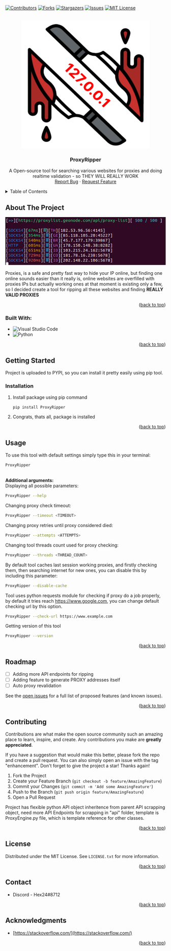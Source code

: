 
<a name="readme-top"></a>

[![Contributors][contributors-shield]][contributors-url]
[![Forks][forks-shield]][forks-url]
[![Stargazers][stars-shield]][stars-url]
[![Issues][issues-shield]][issues-url]
[![MIT License][license-shield]][license-url]



<!-- PROJECT LOGO -->
<br />
<div align="center">
  <a href="https://github.com/Hex2424/ProxyRipper">
    <img src="./images/logo.png" alt="Logo" width="400" height="400">
  </a>

<h3 align="center">ProxyRipper</h3>

  <p align="center">
    A Open-source tool for searching various websites for proxies and doing realtime validation - so THEY WILL REALLY WORK
    <br />
    <!-- <br>
    <a href="https://github.com/Hex2424/ProxyRipper">View Demo</a>
    · -->
    <a href="https://github.com/Hex2424/ProxyRipper/issues">Report Bug</a>
    ·
    <a href="https://github.com/Hex2424/ProxyRipper/issues">Request Feature</a>
  </p>
</div>



<!-- TABLE OF CONTENTS -->
<details>
  <summary>Table of Contents</summary>
  <ol>
    <li>
      <a href="#about-the-project">About The Project</a>
      <ul>
        <li><a href="#built-with">Built With</a></li>
      </ul>
    </li>
    <li>
      <a href="#getting-started">Getting Started</a>
      <ul>
        <li><a href="#prerequisites">Prerequisites</a></li>
        <li><a href="#installation">Installation</a></li>
      </ul>
    </li>
    <li><a href="#usage">Usage</a></li>
    <li><a href="#roadmap">Roadmap</a></li>
    <li><a href="#contributing">Contributing</a></li>
    <li><a href="#license">License</a></li>
    <li><a href="#contact">Contact</a></li>
    <li><a href="#acknowledgments">Acknowledgments</a></li>
  </ol>
</details>



<!-- ABOUT THE PROJECT -->
## About The Project

![Product Name Screen Shot](images/home.png)

Proxies, is a safe and pretty fast way to hide your IP online, but finding one online sounds easier than it really is, online websites are overfilled with proxies IPs but actually working ones at that moment is existing only a few, so I decided create a tool for ripping all these websites and finding **REALLY VALID PROXIES**

<p align="right">(<a href="#readme-top">back to top</a>)</p>



### Built With:

* ![Visual Studio Code](https://img.shields.io/badge/Visual%20Studio%20Code-0078d7.svg?style=for-the-badge&logo=visual-studio-code&logoColor=white)
* ![Python](https://img.shields.io/badge/python-3670A0?style=for-the-badge&logo=python&logoColor=ffdd54)
<p align="right">(<a href="#readme-top">back to top</a>)</p>



<!-- GETTING STARTED -->
## Getting Started

Project is uploaded to PYPI, so you can install it pretty easily using pip tool.

### Installation

1. Install package using pip command
   ```sh
   pip install ProxyRipper
   ```
2. Congrats, thats all, package is installed

<p align="right">(<a href="#readme-top">back to top</a>)</p>


<!-- USAGE EXAMPLES -->
## Usage

To use this tool with default settings simply type this in your terminal:
```sh
ProxyRipper
```
<br>**Additional arguments:**
<br>Displaying all possible parameters:
```sh
ProxyRipper --help
```
Changing proxy check timeout:
```sh
ProxyRipper --timeout <TIMEOUT>
```
Changing proxy retries until proxy considered died:
```sh
ProxyRipper --attempts <ATTEMPTS>
```
Changing tool threads count used for proxy checking:
```sh
ProxyRipper --threads <THREAD_COUNT>
```
By default tool caches last session working proxies, and firstly checking them, then searching internet for new ones, you can disable this by including this parameter:
```sh
ProxyRipper --disable-cache
```
Tool uses python requests module for checking if proxy do a job properly, by default it tries reach https://www.google.com, you can change default checking url by this option.
```sh
ProxyRipper --check-url https://www.example.com
```
Getting version of this tool
```sh
ProxyRipper --version
```

<p align="right">(<a href="#readme-top">back to top</a>)</p>



<!-- ROADMAP -->
## Roadmap

- [ ] Adding more API endpoints for ripping
- [ ] Adding feature to generate PROXY addresses itself
- [ ] Auto proxy revalidation

See the [open issues](https://github.com/Hex2424/ProxyRipper/issues) for a full list of proposed features (and known issues).

<p align="right">(<a href="#readme-top">back to top</a>)</p>



<!-- CONTRIBUTING -->
## Contributing

Contributions are what make the open source community such an amazing place to learn, inspire, and create. Any contributions you make are **greatly appreciated**.

If you have a suggestion that would make this better, please fork the repo and create a pull request. You can also simply open an issue with the tag "enhancement".
Don't forget to give the project a star! Thanks again!

1. Fork the Project
2. Create your Feature Branch (`git checkout -b feature/AmazingFeature`)
3. Commit your Changes (`git commit -m 'Add some AmazingFeature'`)
4. Push to the Branch (`git push origin feature/AmazingFeature`)
5. Open a Pull Request

Project has flexible python API object inheritence from parent API scrapping object, need more API Endpoints for scrapping in "api" folder, template is ProxyEngine.py file, which is template reference for other classes.

<p align="right">(<a href="#readme-top">back to top</a>)</p>



<!-- LICENSE -->
## License

Distributed under the MIT License. See `LICENSE.txt` for more information.

<p align="right">(<a href="#readme-top">back to top</a>)</p>



<!-- CONTACT -->
## Contact

* Discord - Hex24#8712

<p align="right">(<a href="#readme-top">back to top</a>)</p>



<!-- ACKNOWLEDGMENTS -->
## Acknowledgments

* [https://stackoverflow.com/](https://stackoverflow.com/)

<p align="right">(<a href="#readme-top">back to top</a>)</p>



<!-- MARKDOWN LINKS & IMAGES -->
<!-- https://www.markdownguide.org/basic-syntax/#reference-style-links -->
[contributors-shield]: https://img.shields.io/github/contributors/Hex2424/ProxyRipper.svg?style=for-the-badge
[contributors-url]: https://github.com/Hex2424/ProxyRipper/graphs/contributors
[forks-shield]: https://img.shields.io/github/forks/Hex2424/ProxyRipper.svg?style=for-the-badge
[forks-url]: https://github.com/Hex2424/ProxyRipper/network/members
[stars-shield]: https://img.shields.io/github/stars/Hex2424/ProxyRipper.svg?style=for-the-badge
[stars-url]: https://github.com/Hex2424/ProxyRipper/stargazers
[issues-shield]: https://img.shields.io/github/issues/Hex2424/ProxyRipper.svg?style=for-the-badge
[issues-url]: https://github.com/Hex2424/ProxyRipper/issues
[license-shield]: https://img.shields.io/github/license/Hex2424/ProxyRipper.svg?style=for-the-badge
[license-url]: https://github.com/Hex2424/ProxyRipper/blob/master/LICENSE.txt
[linkedin-shield]: https://img.shields.io/badge/-LinkedIn-black.svg?style=for-the-badge&logo=linkedin&colorB=555
[linkedin-url]: https://linkedin.com/in/markas-vielavičius-503827254
[product-screenshot]: images/screenshot.png
